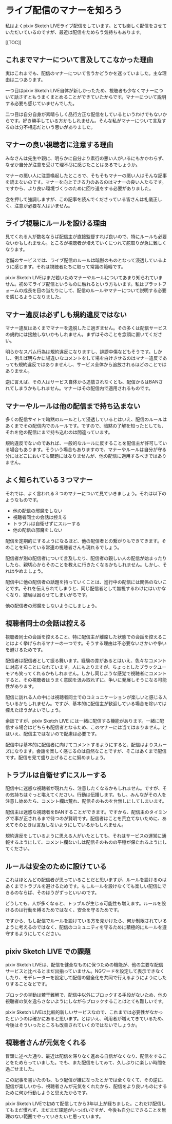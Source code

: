 # ライブ配信のマナーを知ろう

私はよくpixiv Sketch LIVEライブ配信をしています。とても楽しく配信をさせていただいているのですが、最近は配信をためらう気持ちもあります。

[[TOC]]

## これまでマナーについて言及してこなかった理由

実はこれまでも、配信のマナーについて言うかどうかを迷っていました。主な理由は二つあります。

一つ目はpixiv Sketch LIVE自体が新しかったため、視聴者も少なくマナーについて話さずともうまくまとめることができていたからです。マナーについて説明する必要も感じていませんでした。

二つ目は自分自身が素晴らしく品行方正な配信をしているというわけでもないからです。好き勝手している方かもしれません。そんな私がマナーについて言及するのは分不相応だという思いがありました。

## マナーの良い視聴者に注意する理由

みなさんは先生や親に、明らかに自分より素行の悪い人がいるにもかかわらず、なぜか自分が注意を受けて理不尽に感じたことはあるでしょうか。

マナーの悪い人に注意喚起したところで、そもそもマナーの悪い人はそんな記事を読まないのです。マナーを向上できる力のあるのはマナーの良い人たちです。ですから、より良い環境づくりのために回り道をする必要がありました。

念を押して強調しますが、この記事を読んでくださっている皆さんは礼儀正しく、注意が必要な人はいません。

## ライブ視聴にルールを設ける理由

見てくれる人が数名ならば配信主が直接監督すれば良いので、特にルールも必要ないかもしれません。ところが視聴者が増えていくにつれて舵取りが急に難しくなります。

老舗のサービスでは、ライブ配信のルールは暗黙のものとなって浸透しているように感じます。それは視聴者たちに取って常識の範疇です。

pixiv Sketch LIVEはまだ若いためマナーやルールについてあまり知られていません。初めてライブ配信というものに触れるという方もいます。私はプラットフォームの成長を目の当たりにして、配信のルールやマナーについて説明する必要を感じるようになりました。

## マナー違反は必ずしも規約違反ではない

マナー違反はあくまでマナーを逸脱したに過ぎません。その多くは配信サービスの規約には接触しないかもしれません。まずはそのことを念頭に置いてください。

明らかなスパム行為は規約違反になりますし、誹謗中傷などもそうです。しかし、例えば明らかに場違いなコメントをして場を白けさせるのはマナー違反であっても規約違反ではありませんし、サービス全体から追放されるほどのことではありません。

逆に言えば、その人はサービス自体から追放されなくとも、配信からはBANされてしまうかもしれません。マナーはその配信内で適用されるものです。

## マナーやルールは他の配信まで持ち込まない

多くの配信サイトで暗黙のルールとして浸透しているとはいえ、配信のルールはあくまでその配信内でのルールです。ですので、暗黙の了解を知ったとしても、それを他の配信にまで持ち込むのは間違っています。

規約違反でないのであれば、一般的なルールに反することを配信主が許可している場合もあります。そういう場合もありますので、マナーやルールは自分が守る分にはどこにおいても問題にはなりませんが、他の配信に適用するべきではありません。

## よく知られている３つマナー

それでは、よく言われる３つのマナーについて見ていきましょう。それは以下のようなものです。

- 他の配信の邪魔をしない
- 視聴者同士の会話は控える
- トラブルは自衛せずにスルーする
- 他の配信の邪魔をしない

配信を定期的にするようになるほど、他の配信者との繋がりもできてきます。そのことを知っている常連の視聴者さんも現れるでしょう。

配信者が別の配信者について言及したり、配信者の親しい人の配信が始まったりしたら、親切心からそのことを教えに行きたくなるかもしれません。しかし、それはやめましょう。

配信中に他の配信者の話題を持っていくことは、進行中の配信には関係のないことです。それを伝えられてしまうと、同じ配信者として無視するわけにはいかなくなり、結局は困らせてしまいがちです。

他の配信者の邪魔をしないようにしましょう。

## 視聴者同士の会話は控える

視聴者同士の会話を控えること、特に配信主が離席した状態での会話を控えることはよく挙げられるマナーの一つです。そうする理由は不必要ないさかいや争いを避けるためです。

配信者は配信者として振る舞います。経験の差があるとはいえ、色々なコメントに対応することになれています。人にもよりますが、ちょっとしたブラックユーモアも笑ってくれるかもしれません。しかし同じような感覚で視聴者にコメントすると、その視聴者はうまく意図を汲み取れずに、争いに発展しそうになる可能性があります。

配信に訪れる人の中には視聴者同士でのコミュニケーションが楽しいと感じる人もいるかもしれません。ですが、基本的に配信主が歓迎している場合を除いては控えたほうがよいでしょう。

余談ですが、pixiv Sketch LIVE には一緒に配信する機能があります。一緒に配信する場合はどちらも配信者となるため、このマナーには当てはまりません。とはいえ、配信主ではないので配慮は必要です。

配信中は基本的に配信者に向けてコメントするようにすると、配信はよりスムーズになります。会話を楽しく感じるのは自然なことですが、そこはあくまで配信です。配信を見て盛り上げることに努めましょう。

## トラブルは自衛せずにスルーする

配信中に迷惑な視聴者が現れたら、注意したくなるかもしれません。ですが、その気持ちはぐっと堪えてください。行動は伝播します。もし、みんながその人を注意し始めたら、コメント欄は荒れ、配信そのものを台無しにしてしまいます。

配信主は迷惑な視聴者をBANすることができます。ですから、配信主のタイミングで事が正されるまで待つのが賢明です。配信者はことを荒立てないために、あえてそのときは言及しないようにしているかもしれません。

規約違反をしているように思える人がいたとしても、それはサービスの運営に通報するようにして、コメント欄ないしは配信そのものの平穏が保たれるようにしてください。

## ルールは安全のために設けている

これはほとんどの配信者が思っていることだと思いますが、ルールを設けるのはあくまでトラブルを避けるためです。もしルールを設けなくても楽しい配信にできるのならば、そのほうがずっといいのです。

どうしても、人が多くなると、トラブルが生じる可能性も増えます。ルールを設けるのは行動を縛るためではなく、安全を守るためです。

ですから、もし配信でルールを設けている方を見かけたら、何か制限されているように考えるのではなく、配信のコミュニティを守るために積極的にルールを遵守するようにしてください。

## pixiv Sketch LIVE での課題

pixiv Sketch LIVEは、配信を健全なものに保つための機能が、他の主要な配信サービスと比べるとまだ出揃っていません。NGワードを設定して表示できなくしたり、モデレーターを設定して配信の健全化を共同で行えるようにようにしたりすることなどです。

ブロックの挙動は若干難解で、配信中以外にブロックする手段がないため、他の視聴者の気を逸らさないようにしながらブロックすることはとても難しいです。

pixiv Sketch LIVEは比較的新しいサービスなので、これまでは必要性がなかったというのは確かにあると思います。とはいえ、利用者が増えてきているため、今後はそういったところも改善されていくのではないでしょうか。

## 視聴者さんが元気をくれる

冒頭に述べた通り、最近は配信を滞りなく進める自信がなくなり、配信をすることをためらっていました。でも、また配信をしてみて、久しぶりに楽しい時間を過ごせました。

この記事を書いたのも、もう配信が嫌になったとかでは全くなくて、その逆に、配信が楽しいから、視聴者さんが元気をくれたから、配信をより良いものにするために何か行動しようと思えたからです。

pixiv Sketch LIVEで初めて配信してから3年以上が経ちました。これだけ配信してもまだ慣れず、まだまだ課題がいっぱいですが、今後も自分にできることを無理のない範囲でやっていきたいと思っています。